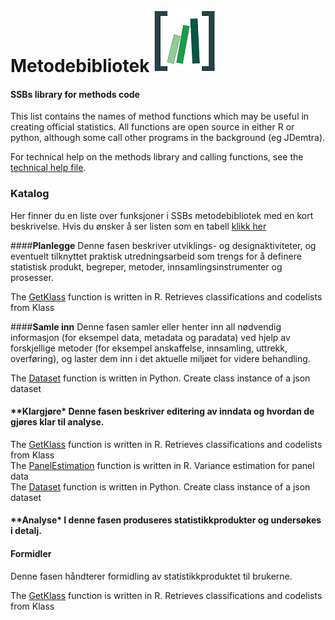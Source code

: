 Metodebibliotek ![Code Library](viz/codelibrary_ssb.png)
========================================================

#### SSBs library for methods code

This list contains the names of method functions which may be useful in
creating official statistics. All functions are open source in either R
or python, although some call other programs in the background (eg
JDemtra).

For technical help on the methods library and calling functions, see the
[technical help file](help/technical.md).

### Katalog

Her finner du en liste over funksjoner i SSBs metodebibliotek med en
kort beskrivelse. Hvis du ønsker å ser listen som en tabell [klikk
her](help/metodebib_tabell.md)

\#\#\#\#**Planlegge** Denne fasen beskriver utviklings- og
designaktiviteter, og eventuelt tilknyttet praktisk utredningsarbeid som
trengs for å definere statistisk produkt, begreper, metoder,
innsamlingsinstrumenter og prosesser.

The
[GetKlass](https://www.rdocumentation.org/packages/klassR/versions/0.1.2/topics/GetKlass)
function is written in R. Retrieves classifications and codelists from
Klass

\#\#\#\#**Samle inn** Denne fasen samler eller henter inn all nødvendig
informasjon (for eksempel data, metadata og paradata) ved hjelp av
forskjellige metoder (for eksempel anskaffelse, innsamling, uttrekk,
overføring), og laster dem inn i det aktuelle miljøet for videre
behandling.

The [Dataset](https://pypi.org/project/pyjstat/) function is written in
Python. Create class instance of a json dataset

#### \*\*Klargjøre\* Denne fasen beskriver editering av inndata og hvordan de gjøres klar til analyse.

The
[GetKlass](https://www.rdocumentation.org/packages/klassR/versions/0.1.2/topics/GetKlass)
function is written in R. Retrieves classifications and codelists from
Klass  
The
[PanelEstimation](https://www.rdocumentation.org/packages/CalibrateSSB/versions/1.3.0/topics/PanelEstimation)
function is written in R. Variance estimation for panel data  
The [Dataset](https://pypi.org/project/pyjstat/) function is written in
Python. Create class instance of a json dataset

#### \*\*Analyse\* I denne fasen produseres statistikkprodukter og undersøkes i detalj.

#### **Formidler**

Denne fasen håndterer formidling av statistikkproduktet til brukerne.

The
[GetKlass](https://www.rdocumentation.org/packages/klassR/versions/0.1.2/topics/GetKlass)
function is written in R. Retrieves classifications and codelists from
Klass
